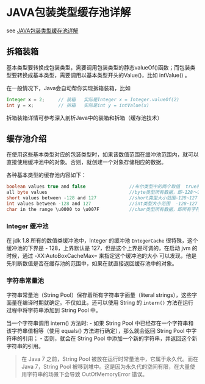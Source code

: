 # JAVA包装类型缓存池详解
see [JAVA包装类型缓存池详解](https://blog.csdn.net/stdio_54456153/article/details/98783049)
## 拆箱装箱
基本类型要转换成包装类型，需要调用包装类型的静态valueOf()函数；而包装类型要转换成基本类型，需要调用以基本类型开头的Value()，比如 intValue() 。

在一般情况下，Java会自动帮你实现拆箱装箱，比如
```java
Integer x = 2;     // 装箱   实际是Integer x = Integer.valueOf(2)
int y = x;         // 拆箱   实际是int y = intValue(x)
```

拆箱装箱详情可参考深入剖析Java中的装箱和拆箱（缓存池技术）

## 缓存池介绍
在使用这些基本类型对应的包装类型时，如果该数值范围在缓冲池范围内，就可以直接使用缓冲池中的对象。否则，就创建一个对象存储相应的数据。

各种基本类型的缓存池内容如下：

```java
boolean values true and false                //布尔类型中的两个取值  true和false
all byte values                              //byte类型所有数据，即-128～127
short values between -128 and 127            //short类型大小范围-128~127
int values between -128 and 127              //int类型大小范围  -128~127
char in the range \u0000 to \u007F           //char类型所有数据，即所有字符
```

### Integer 缓冲池
在 jdk 1.8 所有的数值类缓冲池中，Integer 的缓冲池 ```IntegerCache``` 很特殊，这个缓冲池的下界是 - 128，上界默认是 127，但是这个上界是可调的，在启动 jvm 的时候，通过 -XX:AutoBoxCacheMax=<size> 来指定这个缓冲池的大小
可以发现，他是先判断数值是否在缓存池的范围中，如果在就直接返回缓存池中的对象。

### 字符串常量池
字符串常量池（String Pool）保存着所有字符串字面量（literal strings），这些字面量在编译时期就确定。不仅如此，还可以使用 String 的 ```intern()``` 方法在运行过程中将字符串添加到 String Pool 中。
	
当一个字符串调用 intern() 方法时:
	- 如果 String Pool 中已经存在一个字符串和该字符串值相等（使用 equals() 方法进行确定），那么就会返回 String Pool 中字符串的引用；
	- 否则，就会在 String Pool 中添加一个新的字符串，并返回这个新字符串的引用。
	
> 在 Java 7 之前，String Pool 被放在运行时常量池中，它属于永久代。而在 Java 7，String Pool 被移到堆中。这是因为永久代的空间有限，在大量使用字符串的场景下会导致 OutOfMemoryError 错误。